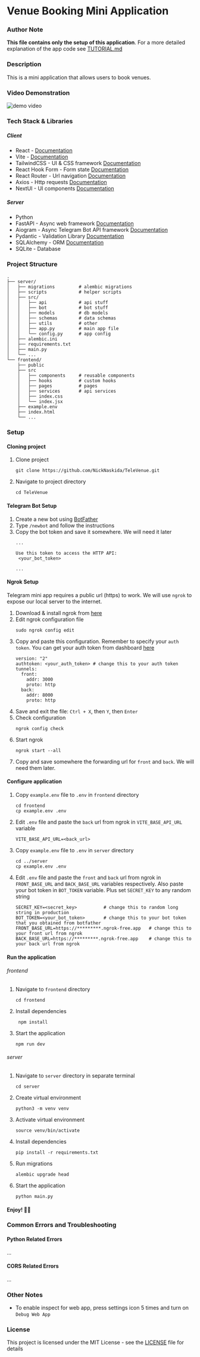 # Venue Booking Mini Application

### Author Note
**This file contains only the setup of this application**. For a more detailed explanation of the app code see [TUTORIAL.md](TUTORIAL.md)

### Description
This is a mini application that allows users to book venues.

### Video Demonstration
<img src="demo.gif" alt="demo video">

### Tech Stack & Libraries

##### Client
  - React - [Documentation](https://react.dev)
  - Vite - [Documentation](https://vitejs.dev/guide/)
  - TailwindCSS - UI & CSS framework [Documentation](https://tailwindcss.com/docs)
  - React Hook Form - Form state [Documentation](https://react-hook-form.com/get-started)
  - React Router - Url navigation [Documentation](https://reactrouter.com/en/6.16.0/start/tutorial)  
  - Axios - Http requests [Documentation](https://axios-http.com/docs/intro)
  - NextUI - UI components [Documentation](https://nextui.org/docs/getting-started)
##### Server
  - Python
  - FastAPI - Async web framework  [Documentation](https://fastapi.tiangolo.com/)
  - Aiogram - Async Telegram Bot API framework [Documentation](https://docs.aiogram.dev/en/latest/)
  - Pydantic - Validation Library [Documentation](https://docs.pydantic.dev/latest/)
  - SQLAlchemy - ORM [Documentation](https://docs.sqlalchemy.org/en/20/)
  - SQLite - Database  

### Project Structure
```
.
├── server/
│   ├── migrations         # alembic migrations
│   ├── scripts            # helper scripts
│   ├── src/
│   │   ├── api            # api stuff
│   │   ├── bot            # bot stuff
│   │   ├── models         # db models
│   │   ├── schemas        # data schemas
│   │   ├── utils          # other
│   │   ├── app.py         # main app file
│   │   └── config.py      # app config
│   ├── alembic.ini
│   ├── requirements.txt
│   ├── main.py
│   └── ...
└── frontend/
    ├── public
    ├── src
    │   ├── components     # reusable components
    │   ├── hooks          # custom hooks
    │   ├── pages          # pages
    │   ├── services       # api services
    │   ├── index.css
    │   └── index.jsx
    ├── example.env
    ├── index.html
    └── ...
```

### Setup

#### Cloning project

1. Clone project
    ```
    git clone https://github.com/NickNaskida/TeleVenue.git
    ```
2. Navigate to project directory
    ```
    cd TeleVenue
    ```
   
#### Telegram Bot Setup
1. Create a new bot using [BotFather](https://t.me/botfather)
2. Type `/newbot` and follow the instructions
3. Copy the bot token and save it somewhere. We will need it later
   ```
   ...
   
   Use this token to access the HTTP API:
    <your_bot_token>
   
   ...
   ```


#### Ngrok Setup
Telegram mini app requires a public url (https) to work. We will use `ngrok` to expose our local server to the internet.

1. Download & install ngrok from [here](https://ngrok.com/download)
2. Edit ngrok configuration file 
   ```
   sudo ngrok config edit      
   ```
3. Copy and paste this configuration. Remember to specify your `auth token`. You can get your auth token from dashboard [here](https://dashboard.ngrok.com/get-started/your-authtoken)
   ```
   version: "2"
   authtoken: <your_auth_token> # change this to your auth token
   tunnels:
     front:
       addr: 3000
       proto: http
     back:
       addr: 8000
       proto: http   
   ```
4. Save and exit the file: `Ctrl + X`, then `Y`, then `Enter`
5. Check configuration
   ```
   ngrok config check
   ```
6. Start ngrok
   ```
   ngrok start --all
   ```
7. Copy and save somewhere the forwarding url for `front` and `back`. We will need them later.

#### Configure application
1. Copy `example.env` file to `.env` in `frontend` directory
   ```
   cd frontend
   cp example.env .env
   ```
2. Edit `.env` file and paste the `back` url from ngrok in `VITE_BASE_API_URL` variable
   ```
   VITE_BASE_API_URL=<back_url>
   ```
4. Copy `example.env` file to `.env` in `server` directory
      ```
   cd ../server
   cp example.env .env
   ```
5. Edit `.env` file and paste the `front` and `back` url from ngrok in `FRONT_BASE_URL` and `BACK_BASE_URL` variables respectively. Also paste your bot token in `BOT_TOKEN` variable. Plus set `SECRET_KEY` to any random string
    ```
   SECRET_KEY=<secret_key>          # change this to random long string in production
   BOT_TOKEN=<your_bot_token>       # change this to your bot token that you obtained from botfather
   FRONT_BASE_URL=https://*********.ngrok-free.app   # change this to your front url from ngrok
   BACK_BASE_URL=https://*********.ngrok-free.app    # change this to your back url from ngrok
   ```

#### Run the application

###### frontend
1. Navigate to `frontend` directory
   ```
   cd frontend
   ```
2. Install dependencies
   ```
    npm install
    ```
3. Start the application
    ```
    npm run dev
    ```

###### server
1. Navigate to `server` directory in separate terminal
   ```
   cd server
   ```
2. Create virtual environment
   ```
   python3 -m venv venv
   ```
3. Activate virtual environment
   ```
   source venv/bin/activate
   ```
4. Install dependencies
    ```
    pip install -r requirements.txt
    ```
5. Run migrations
    ```
    alembic upgrade head
    ```
6. Start the application
   ```
   python main.py
   ```
   
#### Enjoy! 🎉🎉

### Common Errors and Troubleshooting

#### Python Related Errors

...

#### CORS Related Errors
...

### Other Notes
- To enable inspect for web app, press settings icon 5 times and turn on `Debug Web App`

### License
This project is licensed under the MIT License - see the [LICENSE](LICENSE) file for details
